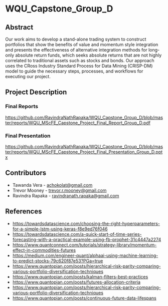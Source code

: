 # WQU_Capstone_Group_D

## Abstract
Our work aims to develop a stand-alone trading system to construct portfolios that show the benefits of value and momentum style integration and presents the effectiveness of alternative integration methods for long-only absolute return funds, which seeks absolute returns that are not highly correlated to traditional assets such as stocks and bonds. Our approach uses the CRoss Industry Standard Process for Data Mining (CRISP-DM) model to guide the necessary steps, processes, and workflows for executing our project. 

## Project Description

### Final Reports
https://github.com/RavindraNathRapaka/WQU_Capstone_Group_D/blob/master/reports/WQU_MScFE_Capstone_Project_Final_Report_Group_D.pdf
### Final Presentation
https://github.com/RavindraNathRapaka/WQU_Capstone_Group_D/blob/master/reports/WQU_MScFE_Capstone_Project_Final_Presentation_Group_D.pptx


## Contributors

* Tawanda Vera - achokolat@gmail.com
* Trevor Mooney - trevor.r.mooney@gmail.com
* Ravindra Rapaka - ravindranath.rapaka@gmail.com

## References

* https://towardsdatascience.com/choosing-the-right-hyperparameters-for-a-simple-lstm-using-keras-f8e9ed76f046
* https://towardsdatascience.com/a-quick-start-of-time-series-forecasting-with-a-practical-example-using-fb-prophet-31c4447a2274
* https://www.quantconnect.com/tutorials/strategy-library/momentum-effect-in-commodities-futures
* https://medium.com/engineer-quant/alphaai-using-machine-learning-to-predict-stocks-79c620f87e53?PGa=true
* https://www.quantopian.com/posts/hierarchical-risk-parity-comparing-various-portfolio-diversification-techniques
* https://www.quantopian.com/posts/kalman-filters-best-practices
* https://www.quantopian.com/posts/futures-allocation-criteria
* https://www.quantopian.com/posts/hierarchical-risk-parity-comparing-various-portfolio-diversification-techniques
* https://www.quantopian.com/posts/continuous-future-data-lifespans
